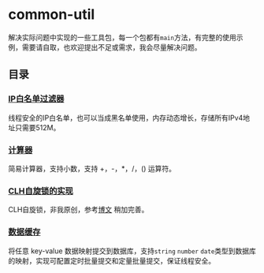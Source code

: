 # common-util

解决实际问题中实现的一些工具包，每一个包都有`main`方法，有完整的使用示例，需要请自取，也欢迎提出不足或需求，我会尽量解决问题。

## 目录

### [IP白名单过滤器](https://github.com/isunimp/common-util/blob/master/src/main/java/com/isunimp/common/util/IPWhiteFiliter.java)

线程安全的IP白名单，也可以当成黑名单使用，内存动态增长，存储所有IPv4地址只需要512M。

### [计算器](https://github.com/isunimp/common-util/blob/master/src/main/java/com/isunimp/common/util/Calculator.java)

简易计算器，支持小数，支持 +，-，*，/，() 运算符。

### [CLH自旋锁的实现](https://github.com/isunimp/common-util/blob/master/src/main/java/com/isunimp/common/util/CLHLock.java)

CLH自旋锁，非我原创，参考[博文](https://coderbee.net/index.php/concurrent/20131115/577)
稍加完善。

### [数据缓存](https://github.com/isunimp/common-util/tree/master/src/main/java/com/isunimp/common/util/data)

将任意 key-value 数据映射提交到数据库，支持`string` `number` `date`类型到数据库的映射，实现可配置定时批量提交和定量批量提交，保证线程安全。